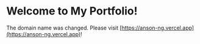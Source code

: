 # Welcome to My Portfolio!

The domain name was changed. Please visit [https://anson-ng.vercel.app](https://anson-ng.vercel.app)!
